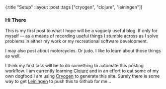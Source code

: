 {:title "Setup"
 :layout :post
 :tags  ["cryogen", "clojure", "leiningen"]}

### Hi There

This is my first post to what I hope will be a vaguely useful blog.  If only for myself -- as a means of recording useful things I stumble across
as I solve problems in either my work or my recreational software development.

I may also post about motorcycles.  Or judo. I like to learn about those things as well.

I think my first task will be to do something to automate this posting workflow. I am currently learning [Clojure](http://clojure.org) and in an effort to eat some
of my own dogfood I am using [Cryogen](http://cryogenweb.org) to generate this site.  Surely there is some way to get [Leiningen](http://leiningen.org) to
push this to Github for me...
